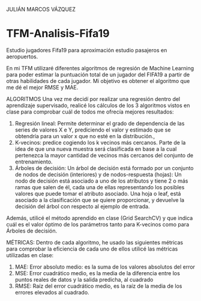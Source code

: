 JULIÁN MARCOS VÁZQUEZ


# TFM-Analisis-Fifa19
Estudio jugadores Fifa19 para aproximación estudio pasajeros en aeropuertos.

En mi TFM utilizaré diferentes algoritmos de regresión de Machine Learning para poder estimar la puntuación total de un jugador del FIFA19 a partir de otras habilidades de cada jugador. Mi objetivo es obtener el algoritmo que me dé el mejor RMSE y MAE.

ALGORITMOS
Una vez me decidí por realizar una regresión dentro del aprendizaje supervisado, realicé los cálculos de los 3 algoritmos vistos en clase para comprobar cuál de todos me ofrecía mejores resultados: 
1)	Regresión lineal: Permite determinar el grado de dependencia de las series de valores X e Y, prediciendo el valor y estimado que se obtendría para un valor x que no esté en la distribución.,
2)	 K-vecinos: predice cogiendo los k vecinos más cercanos. Parte de la idea de que una nueva muestra será clasificada en base a la cual pertenezca la mayor cantidad de vecinos más cercanos del conjunto de entrenamiento.
3)	Árboles de decisión: Un árbol de decisión está formado por un conjunto de nodos de decisión (interiores) y de nodos-respuesta (hojas):
Un nodo de decisión está asociado a uno de los atributos y tiene 2 o más ramas que salen de él, cada una de ellas representando los posibles valores que puede tomar el atributo asociado. 
Una hoja o leaf, está asociado a la clasificación que se quiere proporcionar, y devuelve la decisión del árbol con respecto al ejemplo de entrada.

Además, utilicé el método aprendido en clase (Grid SearchCV) y que indica cuál es el valor óptimo de los parámetros tanto para K-vecinos como para Árboles de decisión. 

MÉTRICAS: 
Dentro de cada algoritmo, he usado las siguientes métricas para comprobar la eficiencia de cada uno de ellos utilicé las métricas utilizadas en clase:
1)	MAE: Error absoluto medio: es la suma de los valores absolutos del error
2)	MSE: Error cuadrático medio, es la media de la diferencia entre los puntos reales de datos y la salida predicha, al cuadrado
3)	RMSE: Raíz del error cuadrático medio, es la raíz de la media de los errores elevados al cuadrado.

